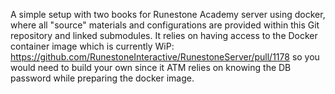 A simple setup with two books for Runestone Academy server using docker, where all
"source" materials and configurations are provided within this Git repository and
linked submodules.  It relies on having access to the Docker container image which
is currently WiP: https://github.com/RunestoneInteractive/RunestoneServer/pull/1178
so you would need to build your own since it ATM relies on knowing the DB password
while preparing the docker image.
